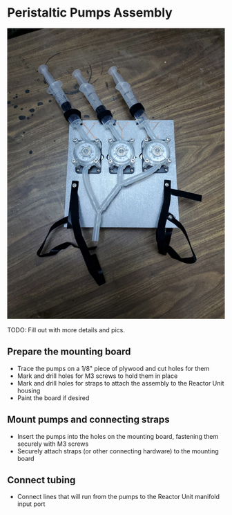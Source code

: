 # Peristaltic Pumps Assembly

![Peristaltic Pumps Assembly](/docs/media/microlab-reagent-pump-unit-peristaltic.jpg)

TODO: Fill out with more details and pics.

## Prepare the mounting board
- Trace the pumps on a 1/8" piece of plywood and cut holes for them
- Mark and drill holes for M3 screws to hold them in place
- Mark and drill holes for straps to attach the assembly to the Reactor Unit housing
- Paint the board if desired

## Mount pumps and connecting straps
- Insert the pumps into the holes on the mounting board, fastening them securely with M3 screws
- Securely attach straps (or other connecting hardware) to the mounting board

## Connect tubing
- Connect lines that will run from the pumps to the Reactor Unit manifold input port